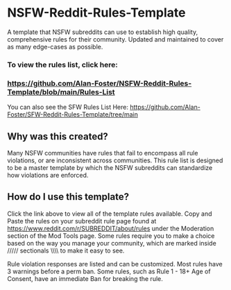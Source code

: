# NSFW-Reddit-Rules-Template
A template that NSFW subreddits can use to establish high quality, comprehensive rules for their community. Updated and maintained to cover as many edge-cases as possible. 

### To view the rules list, click here: 
### https://github.com/Alan-Foster/NSFW-Reddit-Rules-Template/blob/main/Rules-List

You can also see the SFW Rules List Here: https://github.com/Alan-Foster/SFW-Reddit-Rules-Template/tree/main

## Why was this created?
Many NSFW communities have rules that fail to encompass all rule violations, or are inconsistent across communities. This rule list is designed to be a master template by which the NSFW subreddits can standardize how violations are enforced.

## How do I use this template?
Click the link above to view all of the template rules available. Copy and Paste the rules on your subreddit rule page found at https://www.reddit.com/r/SUBREDDIT/about/rules under the Moderation section of the Mod Tools page. Some rules require you to make a choice based on the way you manage your community, which are marked inside ///// sectionals \\\\\\\ to make it easy to see.

Rule violation responses are listed and can be customized. Most rules have 3 warnings before a perm ban. 
Some rules, such as Rule 1 - 18+ Age of Consent, have an immediate Ban for breaking the rule.

